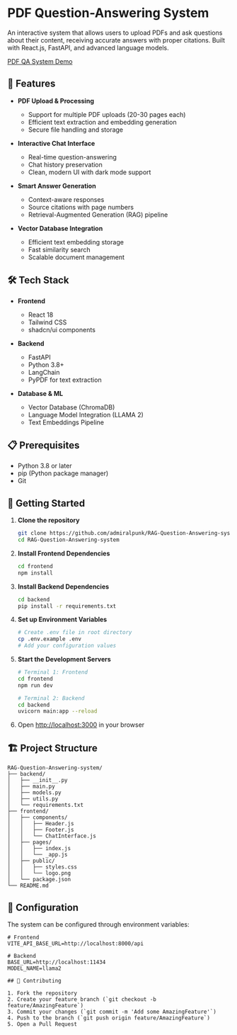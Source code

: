 # PDF Question-Answering System

An interactive system that allows users to upload PDFs and ask questions about their content, receiving accurate answers with proper citations. Built with React.js, FastAPI, and advanced language models.

[PDF QA System Demo](https://youtu.be/wCb_qdF9oRo)

## 🌟 Features

- **PDF Upload & Processing**
  - Support for multiple PDF uploads (20-30 pages each)
  - Efficient text extraction and embedding generation
  - Secure file handling and storage

- **Interactive Chat Interface**
  - Real-time question-answering
  - Chat history preservation
  - Clean, modern UI with dark mode support

- **Smart Answer Generation**
  - Context-aware responses
  - Source citations with page numbers
  - Retrieval-Augmented Generation (RAG) pipeline

- **Vector Database Integration**
  - Efficient text embedding storage
  - Fast similarity search
  - Scalable document management

## 🛠️ Tech Stack

- **Frontend**
  - React 18
  - Tailwind CSS
  - shadcn/ui components

- **Backend**
  - FastAPI
  - Python 3.8+
  - LangChain
  - PyPDF for text extraction

- **Database & ML**
  - Vector Database (ChromaDB)
  - Language Model Integration (LLAMA 2)
  - Text Embeddings Pipeline

## 📋 Prerequisites

- Python 3.8 or later
- pip (Python package manager)
- Git

## 🚀 Getting Started

1. **Clone the repository**
   ```bash
   git clone https://github.com/admiralpunk/RAG-Question-Answering-system.git
   cd RAG-Question-Answering-system
   ```

2. **Install Frontend Dependencies**
   ```bash
   cd frontend
   npm install
   ```

3. **Install Backend Dependencies**
   ```bash
   cd backend
   pip install -r requirements.txt
   ```

4. **Set up Environment Variables**
   ```bash
   # Create .env file in root directory
   cp .env.example .env
   # Add your configuration values
   ```

5. **Start the Development Servers**
   ```bash
   # Terminal 1: Frontend
   cd frontend
   npm run dev

   # Terminal 2: Backend
   cd backend
   uvicorn main:app --reload
   ```

6. Open [http://localhost:3000](http://localhost:3000) in your browser

## 🏗️ Project Structure

```
RAG-Question-Answering-system/
├── backend/
│   ├── __init__.py
│   ├── main.py
│   ├── models.py
│   ├── utils.py
│   └── requirements.txt
├── frontend/
│   ├── components/
│   │   ├── Header.js
│   │   ├── Footer.js
│   │   └── ChatInterface.js
│   ├── pages/
│   │   ├── index.js
│   │   └── _app.js
│   ├── public/
│   │   ├── styles.css
│   │   └── logo.png
│   └── package.json
└── README.md

```

## 🔧 Configuration

The system can be configured through environment variables:

```env
# Frontend
VITE_API_BASE_URL=http://localhost:8000/api

# Backend
BASE_URL=http://localhost:11434
MODEL_NAME=llama2

## 🤝 Contributing

1. Fork the repository
2. Create your feature branch (`git checkout -b feature/AmazingFeature`)
3. Commit your changes (`git commit -m 'Add some AmazingFeature'`)
4. Push to the branch (`git push origin feature/AmazingFeature`)
5. Open a Pull Request



